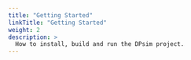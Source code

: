 ```yaml
---
title: "Getting Started"
linkTitle: "Getting Started"
weight: 2
description: >
  How to install, build and run the DPsim project.
---
```



